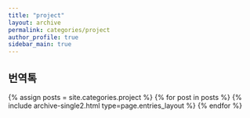 ```yaml
---
title: "project"
layout: archive
permalink: categories/project
author_profile: true
sidebar_main: true
---
```

## 번역톡

{% assign posts = site.categories.project %}
{% for post in posts %} {% include archive-single2.html type=page.entries_layout %} {% endfor %}

